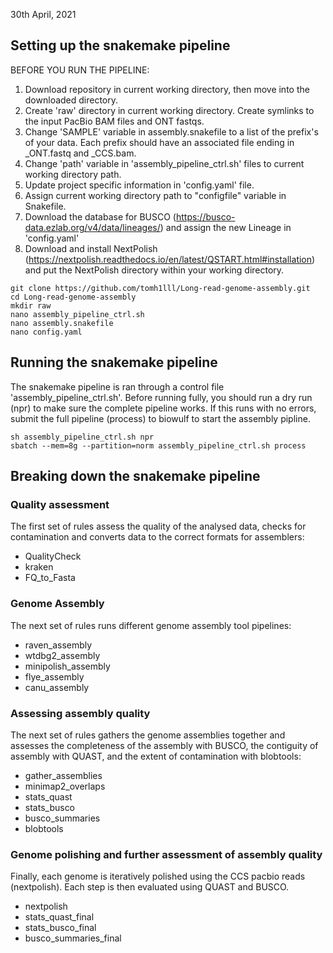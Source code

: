30th April, 2021

## Setting up the snakemake pipeline

BEFORE YOU RUN THE PIPELINE:
1. Download repository in current working directory, then move into the downloaded directory.
2. Create 'raw' directory in current working directory. Create symlinks to the input PacBio BAM files and ONT fastqs.
3. Change 'SAMPLE' variable in assembly.snakefile to a list of the prefix's of your data. Each prefix should have an associated file ending in \_ONT.fastq and \_CCS.bam.
4. Change 'path' variable in 'assembly_pipeline_ctrl.sh' files to current working directory path.
5. Update project specific information in 'config.yaml' file.
6. Assign current working directory path to "configfile" variable in Snakefile.
7. Download the database for BUSCO (https://busco-data.ezlab.org/v4/data/lineages/) and assign the new Lineage in 'config.yaml'
8. Download and install NextPolish (https://nextpolish.readthedocs.io/en/latest/QSTART.html#installation) and put the NextPolish directory within your working directory.

```
git clone https://github.com/tomh1lll/Long-read-genome-assembly.git
cd Long-read-genome-assembly
mkdir raw
nano assembly_pipeline_ctrl.sh
nano assembly.snakefile
nano config.yaml
```

## Running the snakemake pipeline

The snakemake pipeline is ran through a control file 'assembly_pipeline_ctrl.sh'. Before running fully, you should run a dry run (npr) to make sure the complete pipeline works.
If this runs with no errors, submit the full pipeline (process) to biowulf to start the assembly pipline.

```
sh assembly_pipeline_ctrl.sh npr
sbatch --mem=8g --partition=norm assembly_pipeline_ctrl.sh process
```

## Breaking down the snakemake pipeline

### Quality assessment

The first set of rules assess the quality of the analysed data, checks for contamination and converts data to the correct formats for assemblers:

* QualityCheck
* kraken
* FQ_to_Fasta

### Genome Assembly

The next set of rules runs different genome assembly tool pipelines:

* raven_assembly
* wtdbg2_assembly
* minipolish_assembly
* flye_assembly
* canu_assembly

### Assessing assembly quality

The next set of rules gathers the genome assemblies together and assesses the completeness of the assembly with BUSCO, the contiguity of assembly with QUAST, and the extent of contamination with blobtools:

* gather_assemblies
* minimap2_overlaps
* stats_quast
* stats_busco
* busco_summaries
* blobtools

### Genome polishing and further assessment of assembly quality

Finally, each genome is iteratively polished using the CCS pacbio reads (nextpolish). Each step is then evaluated using QUAST and BUSCO.

* nextpolish
* stats_quast_final
* stats_busco_final
* busco_summaries_final

